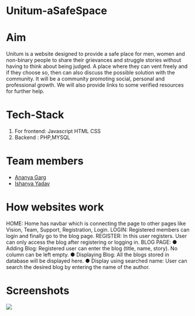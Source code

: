 # Unitum-aSafeSpace

# Aim
Unitum is a website designed to provide a safe place for men, women and non-binary people to share their grievances and struggle stories without having to think about being judged. A place where they can vent freely and if they choose so, then can also discuss the possible solution with the community. It will be a community promoting social, personal and professional growth. We will also provide links to some verified resources for further help.

# Tech-Stack

1. For frontend: Javascript
                  HTML
                  CSS
2. Backend : PHP,MYSQL

# Team members

- [Ananya Garg](https://github.com/ananya-codes)
- [Ishanya Yadav](https://github.com/aynahsi)

# How websites work
HOME:
Home has navbar which is connecting the page to other pages like Vision, Team, Support, Registration, Login.
LOGIN:
Registered members can login and finally go to the blog page. 
REGISTER:
In this user registers. User can only access the blog after registering or logging in.
BLOG PAGE: 
● Adding Blog: Registered user can enter the blog (title, name, story). No column can be left empty. 
● Displaying Blog: All the blogs stored in database will be displayed here.
● Display using searched name: User can search the desired blog by entering the name of the author.

# Screenshots

![](https://github.com/aynahsi/Unitum-aSafeSpace/blob/master/readme-img/screen-capture%20(1).gif)
